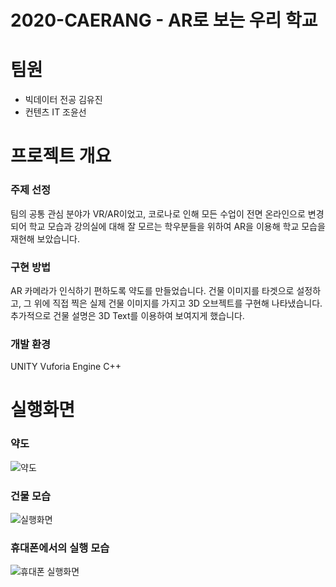 # 2020-CAERANG - AR로 보는 우리 학교 
# 팀원 
+ 빅데이터 전공 김유진
+ 컨텐츠 IT 조윤선

# 프로젝트 개요 
### 주제 선정
팀의 공통 관심 분야가 VR/AR이었고, 코로나로 인해 모든 수업이 전면 온라인으로 변경되어 학교 모습과 강의실에 대해 잘 모르는 학우분들을 위하여 AR을 이용해 학교 모습을 재현해 보았습니다. 

### 구현 방법
AR 카메라가 인식하기 편하도록 약도를 만들었습니다. 건물 이미지를 타겟으로 설정하고, 그 위에 직접 찍은 실제 건물 이미지를 가지고 3D 오브젝트를 구현해 나타냈습니다.  
추가적으로 건물 설명은 3D Text를 이용하여 보여지게 했습니다. 

### 개발 환경 
UNITY 
Vuforia Engine
C++

# 실행화면 
### 약도
![약도](https://user-images.githubusercontent.com/52689951/203952103-0daeb181-fca6-45a3-944e-72dccd0516f7.png)

### 건물 모습
![실행화면](https://user-images.githubusercontent.com/52689951/203952738-1111ad3c-863d-4a30-a4f3-898d6860957a.png)

### 휴대폰에서의 실행 모습
![휴대폰 실행화면](https://user-images.githubusercontent.com/52689951/203963266-645f0f74-2970-4ce7-ae07-1245a0bd7b1f.png)
